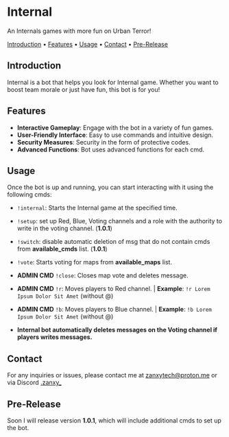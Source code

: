 # Internal

An Internals games with more fun on Urban Terror!

[Introduction](#introduction) • [Features](#features) • [Usage](#usage) • [Contact](#contact) • [Pre-Release](#pre-release)

## Introduction

Internal is a bot that helps you look for Internal game. Whether you want to boost team morale or just have fun, this bot is for you!

## Features

- **Interactive Gameplay**: Engage with the bot in a variety of fun games.
- **User-Friendly Interface**: Easy to use commands and intuitive design.
- **Security Measures**: Security in the form of protective codes.
- **Advanced Functions**: Bot uses advanced functions for each cmd.

## Usage

Once the bot is up and running, you can start interacting with it using the following cmds:

- `!internal`: Starts the Internal game at the specified time.
- `!setup`: set up Red, Blue, Voting channels and a role with the authority to write in the voting channel. (**1.0.1**)
- `!switch`: disable automatic deletion of msg that do not contain cmds from **available_cmds** list. (**1.0.1**)
- `!vote`: Starts voting for maps from **available_maps** list.
- **ADMIN CMD** `!close`: Closes map vote and deletes message.
- **ADMIN CMD** `!r`: Moves players to Red channel. | **Example**: `!r Lorem Ipsum Dolor Sit Amet` (without @)
- **ADMIN CMD** `!b`: Moves players to Blue channel. | **Example**: `!b Lorem Ipsum Dolor Sit Amet` (without @)

- **Internal bot automatically deletes messages on the Voting channel if players writes messages.**

## Contact

For any inquiries or issues, please contact me at [zanxytech@proton.me](mailto:zanxytech@proton.me) or via Discord [.zanxy_](https://discord.com/users/495227326305665024)

## Pre-Release

Soon I will release version **1.0.1**, which will include additional cmds to set up the bot.
